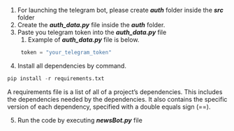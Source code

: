 1. For launching the telegram bot, please create **_auth_** folder inside the **_src_** folder
2. Create the **_auth_data.py_** file inside the **_auth_** folder.
3. Paste you telegram token into the **_auth_data.py_** file
   1. Example of **_auth_data.py_** file is below.
   ```python
    token = "your_telegram_token"
    ```
4. Install all dependencies by command. 
```python
pip install -r requirements.txt
```
A requirements file is a list of all of a project’s dependencies. This includes the dependencies needed by the dependencies. It also contains the specific version of each dependency, specified with a double equals sign (==).

5. Run the code by executing **_newsBot.py_** file